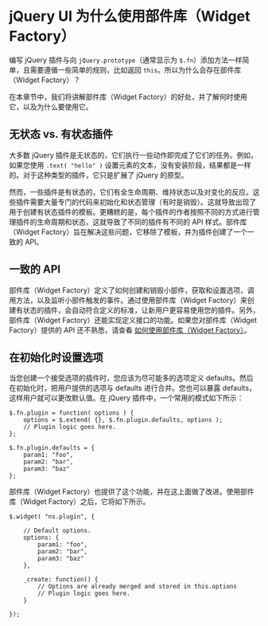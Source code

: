 # jQuery UI 为什么使用部件库（Widget Factory）

编写 jQuery 插件与向 `jQuery.prototype`（通常显示为 `$.fn`）添加方法一样简单，且需要遵循一些简单的规则，比如返回 `this`。所以为什么会存在部件库（Widget Factory）？

在本章节中，我们将讲解部件库（Widget Factory）的好处，并了解何时使用它，以及为什么要使用它。

## 无状态 vs. 有状态插件

大多数 jQuery 插件是无状态的，它们执行一些动作即完成了它们的任务。例如，如果您使用 `.text( "hello" )` 设置元素的文本，没有安装阶段，结果都是一样的。对于这种类型的插件，它只是扩展了 jQuery 的原型。

然而，一些插件是有状态的，它们有全生命周期、维持状态以及对变化的反应。这些插件需要大量专门的代码来初始化和状态管理（有时是销毁）。这就导致出现了用于创建有状态插件的模板。更糟糕的是，每个插件的作者按照不同的方式进行管理插件的生命周期和状态，这就导致了不同的插件有不同的 API 样式。部件库（Widget Factory）旨在解决这些问题，它移除了模板，并为插件创建了一个一致的 API。

## 一致的 API

部件库（Widget Factory）定义了如何创建和销毁小部件，获取和设置选项，调用方法，以及监听小部件触发的事件。通过使用部件库（Widget Factory）来创建有状态的插件，会自动符合定义的标准，让新用户更容易使用您的插件。另外，部件库（Widget Factory）还能实现定义接口的功能。如果您对部件库（Widget Factory）提供的 API 还不熟悉，请查看 [如何使用部件库（Widget Factory）](jqueryui-widget-factory-how.html)。

## 在初始化时设置选项

当您创建一个接受选项的插件时，您应该为尽可能多的选项定义 defaults。然后在初始化时，把用户提供的选项与 defaults 进行合并。您也可以暴露 defaults，这样用户就可以更改默认值。在 jQuery 插件中，一个常用的模式如下所示：

```
$.fn.plugin = function( options ) {
    options = $.extend( {}, $.fn.plugin.defaults, options );
    // Plugin logic goes here.
};

$.fn.plugin.defaults = {
    param1: "foo",
    param2: "bar",
    param3: "baz"
};

```

部件库（Widget Factory）也提供了这个功能，并在这上面做了改进。使用部件库（Widget Factory）之后，它将如下所示。

```
$.widget( "ns.plugin", {

    // Default options.
    options: {
        param1: "foo",
        param2: "bar",
        param3: "baz"
    },

    _create: function() {
        // Options are already merged and stored in this.options
        // Plugin logic goes here.
    }

});

```

